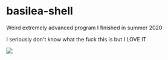 # basilea-shell
Weird extremely advanced program I finished in summer 2020

I seriously don't know what the fuck this is but I LOVE IT

![](https://raw.githubusercontent.com/Theophylactus/basilea-shll/main/Feed-me.webp)
